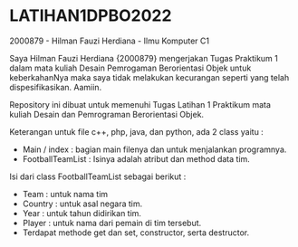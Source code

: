 # LATIHAN1DPBO2022

2000879 - Hilman Fauzi Herdiana - Ilmu Komputer C1

Saya Hilman Fauzi Herdiana {2000879} mengerjakan Tugas Praktikum 1 dalam mata kuliah Desain Pemrogaman Berorientasi Objek untuk keberkahanNya maka saya tidak melakukan kecurangan seperti yang telah dispesifikasikan. Aamiin.

Repository ini dibuat untuk memenuhi Tugas Latihan 1 Praktikum mata kuliah Desain dan Pemrograman Berorientasi Objek.

Keterangan untuk file c++, php, java, dan python, ada 2 class yaitu :
- Main / index : bagian main filenya dan untuk menjalankan programnya.
- FootballTeamList : Isinya adalah atribut dan method data tim.
   
Isi dari class FootballTeamList sebagai berikut :
- Team : untuk nama tim
- Country : untuk asal negara tim.
- Year : untuk tahun didirikan tim.
- Player : untuk nama dari pemain di tim tersebut.
- Terdapat methode get dan set, constructor, serta destructor.
